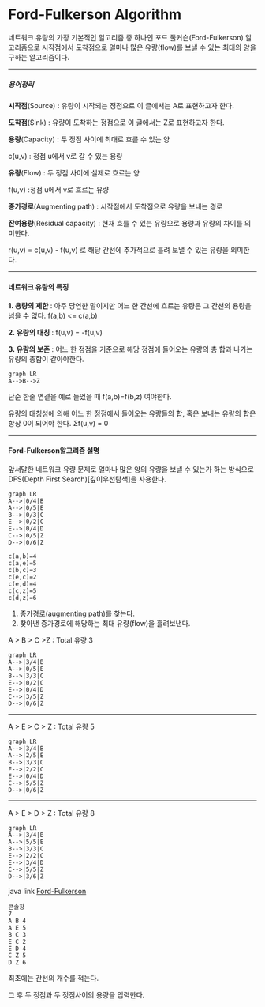 # Ford-Fulkerson Algorithm

네트워크 유량의 가장 기본적인 알고리즘 중 하나인 포드 풀커슨(Ford-Fulkerson) 알고리즘으로 시작점에서 도착점으로 얼마나 많은 유량(flow)를 보낼 수 있는 최대의 양을 구하는 알고리즘이다.

---

##### 용어정리

<b>시작점</b>(Source) : 유량이 시작되는 정점으로 이 글에서는 A로 표현하고자 한다.

**도착점**(Sink) : 유량이 도착하는 정점으로 이 글에서는 Z로 표현하고자 한다.

**용량**(Capacity) : 두 정점 사이에 최대로 흐를 수 있는 양

c(u,v) : 정점 u에서 v로 갈 수 있는 용량

**유량**(Flow) : 두 정점 사이에 실제로 흐르는 양

f(u,v) :정점 u에서 v로 흐르는 유량

**증가경로**(Augmenting path) : 시작점에서 도착점으로 유량을 보내는 경로

**잔여용량**(Residual capacity) : 현재 흐를 수 있는 유량으로 용량과 유량의 차이를 의미한다.

r(u,v) = c(u,v) - f(u,v) 로 해당 간선에 추가적으로 흘려 보낼 수 있는 유량을 의미한다.

---

#### 네트워크 유량의 특징

**1. 용량의 제한** : 아주 당연한 말이지만 어느 한 간선에 흐르는 유량은 그 간선의 용량을 넘을 수 없다. f(a,b) <= c(a,b)

**2. 유량의 대칭** : f(u,v) = -f(u,v)

**3. 유량의 보존** : 어느 한 정점을 기준으로 해당 정점에 들어오는 유량의 총 합과 나가는 유량의 총합이 같아야한다.

```mermaid
graph LR
A-->B-->Z
```

단순 한줄 연결을 예로 들었을 때 f(a,b)=f(b,z) 여야한다.

유량의 대칭성에 의해 어느 한 정점에서 들어오는 유량들의 합, 혹은 보내는 유량의 합은 항상 0이 되어야 한다. Σf(u,v) = 0

---

#### Ford-Fulkerson알고리즘 설명

앞서말한 네트워크 유량 문제로 얼마나 많은 양의 유량을 보낼 수 있는가 하는 방식으로 DFS(Depth First Search)[깊이우선탐색]을 사용한다.

[^DCF]: 그래프나 트리에서 존재하는 모든 노드를 탐색하는 방법 중 하나로, 한 루트에서 최대한 깊숙히 들어가서 확인 후 다시 올아와 다른 루트로 탐색을 하는 방법

```mermaid
graph LR
A-->|0/4|B
A-->|0/5|E
B-->|0/3|C
E-->|0/2|C
E-->|0/4|D
C-->|0/5|Z
D-->|0/6|Z
```

```
c(a,b)=4
c(a,e)=5
c(b,c)=3
c(e,c)=2
c(e,d)=4
c(c,z)=5
c(d,z)=6
```

1. 증가경로(augmenting path)를 찾는다.
2.  찾아낸 증가경로에 해당하는 최대 유량(flow)을 흘려보낸다.

A > B > C >Z : Total 유량 3

```mermaid
graph LR
A-->|3/4|B
A-->|0/5|E
B-->|3/3|C
E-->|0/2|C
E-->|0/4|D
C-->|3/5|Z
D-->|0/6|Z
```

---

A > E > C > Z : Total 유량 5

``` mermaid
graph LR
A-->|3/4|B
A-->|2/5|E
B-->|3/3|C
E-->|2/2|C
E-->|0/4|D
C-->|5/5|Z
D-->|0/6|Z
```

---

A > E > D > Z : Total 유량 8

``` mermaid
graph LR
A-->|3/4|B
A-->|5/5|E
B-->|3/3|C
E-->|2/2|C
E-->|3/4|D
C-->|5/5|Z
D-->|3/6|Z
```



java link [Ford-Fulkerson](https://github.com/ojeanghoon/ojeanghoon.github.io/blob/main/_posts/Ford-Fulkerson-Algorithm/FordFulkerson.java)

```
콘솔창
7
A B 4
A E 5
B C 3
E C 2
E D 4
C Z 5
D Z 6
```

최초에는 간선의 개수를 적는다.

그 후 두 정점과 두 정점사이의 용량을 입력한다.
